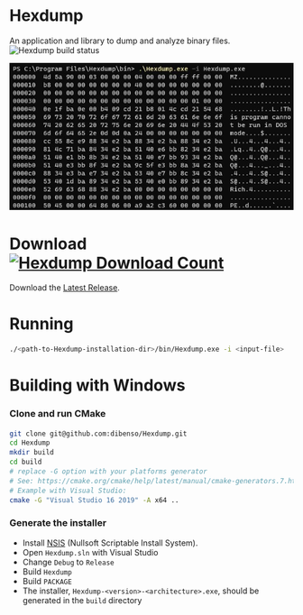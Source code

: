 # Hexdump     
An application and library to dump and analyze binary files.
![Hexdump build status](https://github.com/dibenso/Hexdump/actions/workflows/cmake.yml/badge.svg "Hexdump build status")

![Hexdump](screenshot.jpg?raw=true "Hexdump")

# Download [![Hexdump Download Count](https://img.shields.io/github/downloads/dibenso/Hexdump/total)](https://tooomm.github.io/github-release-stats/?username=dibenso&repository=Hexdump)        

Download the [Latest Release](https://github.com/dibenso/Hexdump/releases).         

# Running
```sh
./<path-to-Hexdump-installation-dir>/bin/Hexdump.exe -i <input-file>
```

# Building with Windows      
### Clone and run CMake     
```sh
git clone git@github.com:dibenso/Hexdump.git
cd Hexdump
mkdir build
cd build
# replace -G option with your platforms generator
# See: https://cmake.org/cmake/help/latest/manual/cmake-generators.7.html
# Example with Visual Studio:
cmake -G "Visual Studio 16 2019" -A x64 ..
```      
### Generate the installer     
* Install [NSIS](https://nsis.sourceforge.io/Download) (Nullsoft Scriptable Install System).     
* Open `Hexdump.sln` with Visual Studio     
* Change `Debug` to `Release`    
* Build `Hexdump`     
* Build `PACKAGE`     
* The installer, `Hexdump-<version>-<architecture>.exe`, should be generated in the `build` directory
